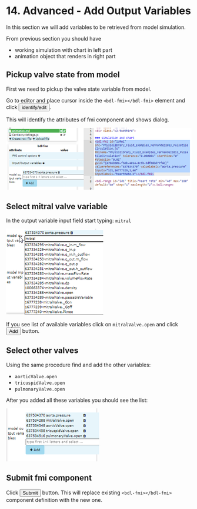 # 14. Advanced - Add Output Variables

In this section we will add variables to be retrieved from model simulation.

From previous section you should have 
* working simulation with chart in left part
* animation object that renders in right part

## Pickup valve state from model

First we need to pickup the valve state variable from model.

Go to editor and place cursor inside the `<bdl-fmi></bdl-fmi>` element and click <button>identify/edit</button>.

This will identify the attributes of fmi component and shows dialog.

![EditorFmiIdentify](EditorFmiIdentify.png)


## Select mitral valve variable

In the output variable input field start typing: `mitral`

![EditorFmiMitral](EditorFmiMitral.png)


If you see list of available variables click on `mitralValve.open` and
click <button><i class="fa fa-plus"></i> Add</button> button.


## Select other valves

Using the same procedure find and add the other variables:
* `aorticValve.open`
* `tricuspidValve.open`
* `pulmonaryValve.open`

After you added all these variables you should see the list:
    
![EditorFmiValves](EditorFmiValves.png)

## Submit fmi component
Click <button>Submit</button> button. This will replace existing `<bdl-fmi></bdl-fmi>` component definition with the new one.


